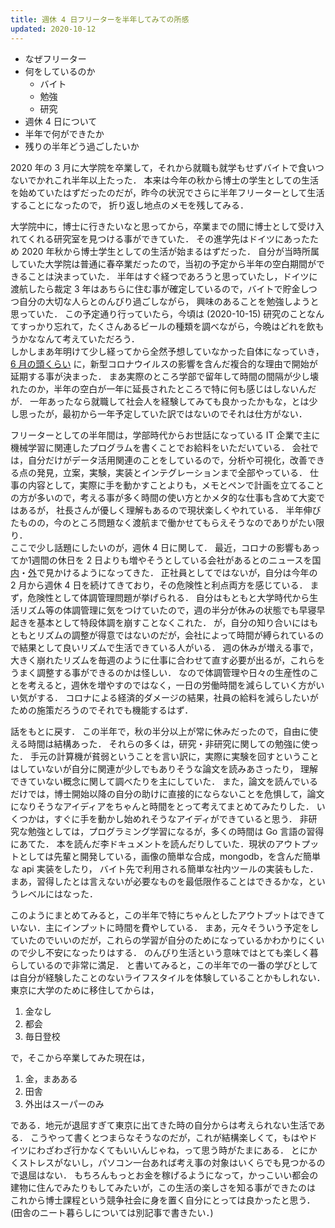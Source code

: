 ```yaml
---
title: 週休 4 日フリーターを半年してみての所感
updated: 2020-10-12
---
```


- なぜフリーター
- 何をしているのか
  - バイト
  - 勉強
  - 研究
- 週休 4 日について
- 半年で何ができたか
- 残りの半年どう過ごしたいか

<!-- なぜフリーター -->
2020 年の 3 月に大学院を卒業して，それから就職も就学もせずバイトで食いつないでかれこれ半年以上たった．
本来は今年の秋から博士の学生としての生活を始めていたはずだったのだが，昨今の状況でさらに半年フリーターとして生活することになったので，
折り返し地点のメモを残してみる．

大学院中に，博士に行きたいなと思ってから，卒業までの間に博士として受け入れてくれる研究室を見つける事ができていた．
その進学先はドイツにあったため 2020 年秋から博士学生としての生活が始まるはずだった．
自分が当時所属していた大学院は普通に春卒業だったので，当初の予定から半年の空白期間ができることは決まっていた．
半年はすぐ経つであろうと思っていたし，ドイツに渡航したら裁定 3 年はあちらに住む事が確定しているので，バイトで貯金しつつ自分の大切な人らとのんびり過ごしながら，
興味のあることを勉強しようと思っていた．
この予定通り行っていたら，今頃は (2020-10-15) 研究のことなんてすっかり忘れて，たくさんあるビールの種類を調べながら，今晩はどれを飲もうかななんて考えていただろう．  
しかしまあ年明けて少し経ってから全然予想していなかった自体になっていき，
[6 月の頭くらい](https://sotaro.io/daily/2020-06-05) に，新型コロナウイルスの影響を含んだ複合的な理由で開始が延期する事が決まった．
まあ実際のところ学部で留年して時間の間隔が少し壊れたのか，半年の空白が一年に延長されたところで特に何も感じはしないんだが．
一年あったなら就職して社会人を経験してみても良かったかもな，とは少し思ったが，最初から一年予定していた訳ではないのでそれは仕方がない．　


<!-- 何をしているのか -->
フリーターとしての半年間は，学部時代からお世話になっている IT 企業で主に機械学習に関連したプログラムを書くことでお給料をいただいている．
会社では，自分だけがデータ活用関連のことをしているので，分析や可視化，改善できる点の発見，立案，実験，実装とインテグレーションまで全部やっている．
仕事の内容として，実際に手を動かすことよりも，メモとペンで計画を立てることの方が多いので，考える事が多く時間の使い方とかメタ的な仕事も含めて大変ではあるが，
社長さんが優しく理解もあるので現状楽しくやれている．
半年伸びたものの，今のところ問題なく渡航まで働かせてもらえそうなのでありがたい限り．  
ここで少し話題にしたいのが，週休 4 日に関して．
最近，コロナの影響もあってか1週間の休日を 2 日よりも増やそうとしている会社があるとのニュースを国[内](https://business.nikkei.com/atcl/NBD/19/depth/00785/)・[外](https://forbesjapan.com/articles/detail/36964)で見かけるようになってきた．
正社員としてではないが，自分は今年の 2 月から週休 4 日を続けてきており，その危険性と利点両方を感じている．
まず，危険性として体調管理問題が挙げられる．
自分はもともと大学時代から生活リズム等の体調管理に気をつけていたので，週の半分が休みの状態でも早寝早起きを基本として特段体調を崩すことなくこれた．
が，自分の知り合いにはもともとリズムの調整が得意ではないのだが，会社によって時間が縛られているので結果として良いリズムで生活できている人がいる．
週の休みが増える事で，大きく崩れたリズムを毎週のように仕事に合わせて直す必要が出るが，これらをうまく調整する事ができるのかは怪しい．
なので体調管理や日々の生産性のことを考えると，週休を増やすのではなく，一日の労働時間を減らしていく方がいい気がする．
コロナによる経済的ダメージの結果，社員の給料を減らしたいがための施策だろうのでそれでも機能するはず．

話をもとに戻す．
この半年で，秋の半分以上が常に休みだったので，自由に使える時間は結構あった．
それらの多くは，研究・非研究に関しての勉強に使った．
手元の計算機が貧弱ということを言い訳に，実際に実験を回すということはしていないが自分に関連が少しでもありそうな論文を読みあさったり，
理解できていない概念に関して調べたりを主にしていた．
また，論文を読んでいるだけでは，博士開始以降の自分の助けに直接的にならないことを危惧して，論文になりそうなアイディアをちゃんと時間をとって考えてまとめてみたりした．
いくつかは，すぐに手を動かし始めれそうなアイディができていると思う．
非研究な勉強としては，プログラミング学習になるが，多くの時間は Go 言語の習得にあてた．
本を読んだ李ドキュメントを読んだりしていた．現状のアウトプットとしては先輩と開発している，画像の簡単な合成，mongodb，を含んだ簡単な api 実装をしたり，
バイト先で利用される簡単な社内ツールの実装もした．
まあ，習得したとは言えないが必要なものを最低限作ることはできるかな，というレベルにはなった．


<!-- 半年で何ができたか -->
このようにまとめてみると，この半年で特にちゃんとしたアウトプットはできていない．主にインプットに時間を費やしている．
まあ，元々そういう予定をしていたのでいいのだが，これらの学習が自分のためになっているかわかりにくいので少し不安になったりはする．
のんびり生活という意味ではとても楽しく暮らしているので非常に満足．
と書いてみると，この半年での一番の学びとしては自分が経験したことのないライフスタイルを体験していることかもしれない．
東京に大学のために移住してからは，

1. 金なし
2. 都会
3. 毎日登校

で，そこから卒業してみた現在は，

1. 金，まあある
2. 田舎
3. 外出はスーパーのみ

である．地元が退屈すぎて東京に出てきた時の自分からは考えられない生活である．
こうやって書くとつまらなそうなのだが，これが結構楽しくて，もはやドイツにわざわざ行かなくてもいいんじゃね，って思う時がたまにある．
とにかくストレスがないし，パソコン一台あれば考え事の対象はいくらでも見つかるので退屈はない．
もちろんもっとお金を稼げるようになって，かっこいい都会の建物に住んでみたりもしてみたいが，この生活の楽しさを知る事ができたのは
これから博士課程という競争社会に身を置く自分にとっては良かったと思う．
(田舎のニート暮らしについては別記事で書きたい．)
